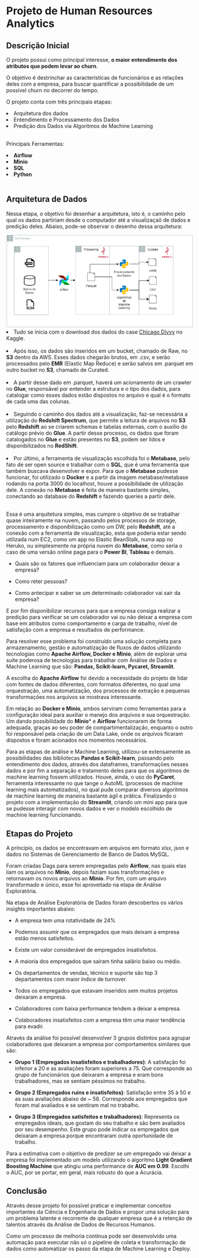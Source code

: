 # Projeto de Human Resources Analytics

## Descrição Inicial ##

O projeto possui como principal interesse, <b>o maior entendimento dos atributos que podem levar ao churn</b>.

O objetivo é destrinchar as características de funcionários e as relações deles com a empresa, para buscar quantificar a possibilidade de um possível churn no decorrer do tempo.

O projeto conta com três principais etapas:
<li> Arquitetura dos dados </li>
<li> Entendimento e Processamento dos Dados </li>
<li> Predição dos Dados via Algoritmos de Machine Learning</li><br>

Principais Ferramentas:
<li><b>Airflow</b></li>
<li> <b>Minio</b></li>
<li><b>SQL</b></li>
<li><b>Python</b></li><br>

## Arquitetura de Dados

Nessa etapa, o objetivo foi desenhar a arquitetura, isto é, o caminho pelo qual os dados partiriam desde o computador até a visualizaçaõ de dados e predição deles. Abaixo, pode-se observar o desenho dessa arquitetura:

<img src = "./images/HR_project.drawio (1).png" alt = "Arquitetura de Dados">

<li> Tudo se inicia com o download dos dados do case <a href="https://www.kaggle.com/datasets/yingwurenjian/chicago-divvy-bicycle-sharing-data">Chicago Divvy</a> no Kaggle. </li><br>

<li>Após isso, os dados são inseridos em um bucket, chamado de Raw, no <b>S3</b> dentro da AWS. Esses dados chegarão brutos, em .csv, e serão processados pelo <b>EMR</b> (Elastic Map Reduce) e serão salvos em .parquet em outro bucket no <b>S3</b>, chamado de Curated.</li><br>

<li>A partir desse dado em .parquet, haverá um acionamento de um crawler no <b>Glue</b>, responsável por entender a estrutura e o tipo dos dados, para catalogar como esses dados estão dispostos no arquivo e qual é o formato de cada uma das colunas. </li><br>

<li>Seguindo o caminho dos dados até a visualização, faz-se necessária a utilização do <b>Redshift Spectrum</b>, que permite a leitura de arquivos no <b>S3</b> pelo <b>Redshift</b> ao se criarem schemas e tabelas externas, com o auxílio do catálogo prévio do <b>Glue</b>. A partir desse processo, os dados que foram catalogados no <b>Glue</b> e estão presentes no <b>S3</b>, podem ser lidos e disponibilizados no <b>RedShift</b>.</li><br>

<li>Por último, a ferramenta de visualização escolhida foi o <b>Metabase</b>, pelo fato de ser open source e trabalhar com o <b>SQL</b>, que é uma ferramenta que também buscava desenvolver e expor. Para que o <b>Metabase</b> pudesse funcionar, foi utilizado o <b>Docker</b> e a partir da imagem metabase/metabase rodando na porta 3000 do localhost, houve a possibilidade de utilização dele. A conexão no <b>Metabase</b> é feita de maneira bastante simples, conectando ao database do <b>Redshift</b> e fazendo queries a partir dele.</li><br>

Essa é uma arquitetura simples, mas cumpre o objetivo de se trabalhar quase inteiramente na nuvem, passando pelos processos de storage, processamento e disponibilização como um DW, pelo <b>Redshift</b>, até a conexão com a ferramenta de visualização, esta que poderia estar sendo utilizada num EC2, como um app no Elastic BeanStalk, numa app no Heruko, ou simplesmente na própria nuvem do <b>Metabase</b>, como seria o caso de uma versão online paga para o <b>Power BI</b>, <b>Tableau</b> e demais.

- Quais são os fatores que influenciam para um colaborador deixar a
empresa?

- Como reter pessoas?

- Como antecipar e saber se um determinado colaborador vai sair da
empresa?

E por fim disponibilizar recursos para que a empresa consiga realizar a predição para verificar se um colaborador vai ou não deixar a empresa com base em atributos como comportamento e carga de trabalho, nível de satisfação com a empresa e resultados de performance.

Para resolver esse problema foi construído uma solução completa para armazenamento, gestão e automatização de fluxos de dados utilizando tecnologias como **Apache Airflow, Docker e Minio**, além de explorar uma suíte poderosa de tecnologias para trabalhar com Análise de Dados e Machine Learning que são: **Pandas, Scikit-learn, Pycaret, Streamlit**.

A escolha do **Apache Airflow** foi devido a necessidade do projeto de lidar com fontes de dados diferentes, com formatos diferentes, no qual uma orquestração, uma automatização, dos processos de extração e pequenas transformações nos arquivos se mostrava interessante.

Em relação ao **Docker e Minio**, ambos serviram como ferramentas para a configuração ideal para auxiliar o manejo dos arquivos e sua orquestração. Um dando possibilidade do **Minio*** e **Airflow** funcionarem de forma adequada, graças ao seu poder de compartimentalização, enquanto o outro foi responsável pela criação de um Data Lake, onde os arquivos ficaram dispostos e foram acionados nos momentos necessários.

Para as etapas de análise e Machine Learning, utilizou-se extensamente as possibilidades das bibliotecas **Pandas e Scikit-learn**, passando pelo entendimento dos dados, através dos dataframes, transformações nesses dados e por fim a separação e tratamento deles para que os algoritmos de machine learning fossem utilizados. Houve, ainda, o uso do **PyCaret**, ferramenta interessante no que tange o AutoML (processos de machine learning mais automatizados), no qual pude comparar diversos algoritmos de machine learning de maneira bastante ágil e prática. Finalizando o projeto com a implementação do **Streamlit**, criando um mini app para que se pudesse interagir com novos dados e ver o modelo escolhido de machine learning funcionando.

## Etapas do Projeto ##

A príncipio, os dados se encontravam em arquivos em formato xlsx, json e dados no Sistemas de Gerenciamento de Banco de Dados MySQL.

Foram criadas Dags para serem empregadas pelo **Airflow**, nas quais elas liam os arquivos no **Minio**, depois faziam suas transformações e retornavam os novos arquivos ao **Minio**. Por fim, com um arquivo transformado e único, esse foi aproveitado na etapa de Análise Exploratória.

Na etapa de Análise Exploratória de Dados foram descobertos os vários insights importantes abaixo:

- A empresa tem uma rotatividade de 24%

- Podemos assumir que os empregados que mais deixam a empresa estão menos satisfeitos.

- Existe um valor considerável de empregados insatisfeitos.

- A maioria dos empregados que saíram tinha salário baixo ou médio.

- Os departamentos de vendas, técnico e suporte são top 3 departamentos com maior índice de turnover.

- Todos os empregados que estavam inseridos sem muitos projetos deixaram a empresa.

- Colaboradores com baixa performance tendem a deixar a empresa.

- Colaboradores insatisfeitos com a empresa têm uma maior tendência para evadir.

Através da análise foi possível desenvolver 3 grupos distintos para agrupar colaboradores que deixaram a empresa por comportamentos similares que são:

- **Grupo 1 (Empregados insatisfeitos e trabalhadores)**: A satisfação foi inferior a 20 e as avaliações foram superiores a 75.
Que corresponde ao grupo de funcionários que deixaram a empresa e eram bons trabalhadores, mas se sentiam péssimos no trabalho.

- **Grupo 2 (Empregados ruins e insatisfeitos)**: Satisfação entre 35 à 50 e as suas avaliações abaixo de ~ 58.
Corresponde aos empregados que foram mal avaliados e se sentiram mal no trabalho.

- **Grupo 3 (Empregados satisfeitos e trabalhadores)**:
Representa os empregados ideais, que gostam do seu trabalho e são bem avaliados por seu desempenho. Este grupo pode indicar os empregados que deixaram a empresa porque encontraram outra oportunidade de trabalho.

Para a estimativa com o objetivo de predizer se um empregado vai deixar a empresa foi implementado um modelo utilizando o algoritmo **Light Gradient Boosting Machine** que atingiu uma performance de **AUC em 0.99**. Escolhi o AUC, por se portar, em geral, mais robusto do que a Acurácia.

## Conclusão

Através desse projeto foi possível praticar e implementar conceitos importantes da Ciência e Engenharia de Dados e propor uma solução para um problema latente e recorrente de qualquer empresa que é a retenção de talentos através da Análise de Dados de Recursos Humanos.

Como um processo de melhoria contínua pode ser desenvolvido uma automação para executar não só o pipeline de coleta e transformação de dados como automatizar os passo da etapa de Machine Learning e Deploy.
